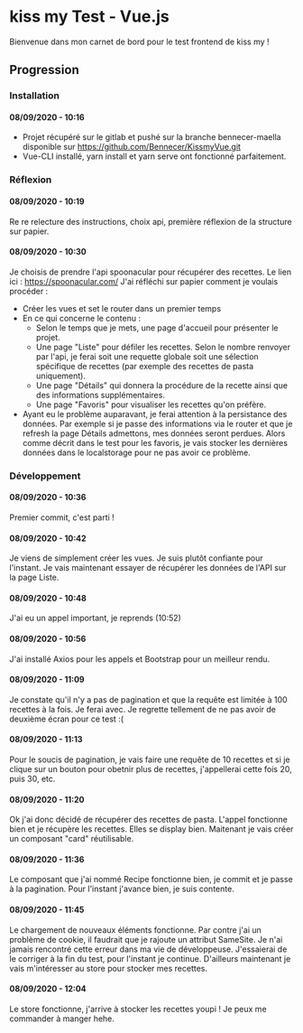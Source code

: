 # kiss my Test - Vue.js
Bienvenue dans mon carnet de bord pour le test frontend de kiss my !

## Progression

### Installation

#### **08/09/2020 - 10:16**
* Projet récupéré sur le gitlab et pushé sur la branche bennecer-maella disponible sur https://github.com/Bennecer/KissmyVue.git
* Vue-CLI installé, yarn install et yarn serve ont fonctionné parfaitement.

### Réflexion

#### **08/09/2020 - 10:19**
Re re relecture des instructions, choix api, première réflexion de la structure sur papier.

#### **08/09/2020 - 10:30**
Je choisis de prendre l'api spoonacular pour récupérer des recettes. Le lien ici : https://spoonacular.com/
J'ai réfléchi sur papier comment je voulais procéder :
* Créer les vues et set le router dans un premier temps
* En ce qui concerne le contenu :
  * Selon le temps que je mets, une page d'accueil pour présenter le projet.
  * Une page "Liste" pour défiler les recettes. Selon le nombre renvoyer par l'api, je ferai soit une requette globale soit une sélection spécifique de recettes (par exemple des recettes de pasta uniquement).
  * Une page "Détails" qui donnera la procédure de la recette ainsi que des informations supplémentaires.
  * Une page "Favoris" pour visualiser les recettes qu'on préfère.
* Ayant eu le problème auparavant, je ferai attention à la persistance des données. Par exemple si je passe des informations via le router et que je refresh la page Détails admettons, mes données seront perdues. Alors comme décrit dans le test pour les favoris, je vais stocker les dernières données dans le localstorage pour ne pas avoir ce problème.

### Développement

#### **08/09/2020 - 10:36**
Premier commit, c'est parti !

#### **08/09/2020 - 10:42**
Je viens de simplement créer les vues. Je suis plutôt confiante pour l'instant. Je vais maintenant essayer de récupérer les données de l'API sur la page Liste.

#### **08/09/2020 - 10:48**
J'ai eu un appel important, je reprends (10:52)

#### **08/09/2020 - 10:56**
J'ai installé Axios pour les appels et Bootstrap pour un meilleur rendu.

#### **08/09/2020 - 11:09**
Je constate qu'il n'y a pas de pagination et que la requête est limitée à 100 recettes à la fois. Je ferai avec.
Je regrette tellement de ne pas avoir de deuxième écran pour ce test :(

#### **08/09/2020 - 11:13**
Pour le soucis de pagination, je vais faire une requête de 10 recettes et si je clique sur un bouton pour obetnir plus de recettes, j'appellerai cette fois 20, puis 30, etc.

#### **08/09/2020 - 11:20**
Ok j'ai donc décidé de récupérer des recettes de pasta. L'appel fonctionne bien et je récupère les recettes. Elles se display bien. Maitenant je vais créer un composant "card" réutilisable.

#### **08/09/2020 - 11:36**
Le composant que j'ai nommé Recipe fonctionne bien, je commit et je passe à la pagination. Pour l'instant j'avance bien, je suis contente.

#### **08/09/2020 - 11:45**
Le chargement de nouveaux éléments fonctionne. Par contre j'ai un problème de cookie, il faudrait que je rajoute un attribut SameSite. Je n'ai jamais rencontré cette erreur dans ma vie de développeuse. J'essaierai de le corriger à la fin du test, pour l'instant je continue. D'ailleurs maintenant je vais m'intéresser au store pour stocker mes recettes.

#### **08/09/2020 - 12:04**
Le store fonctionne, j'arrive à stocker les recettes youpi ! Je peux me commander à manger hehe.